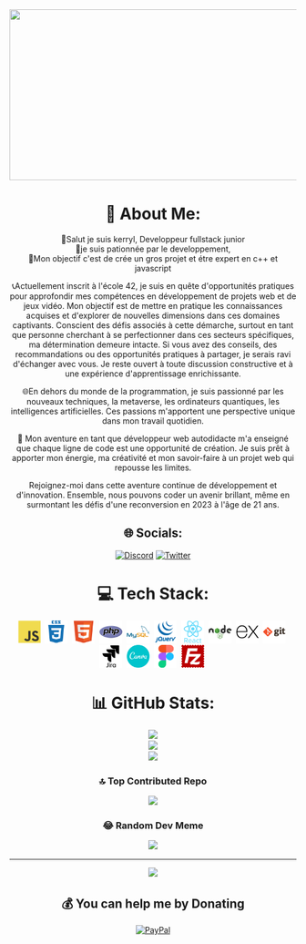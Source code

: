 <div align="center">

<img src="file:///C:/Users/sokkey/Downloads/light-black-and-white-architecture-fog-white-night-479523-pxhere.com.jpg" width="720" height="300"/>

# 💫 About Me:
🍯Salut je suis kerryl, Developpeur fullstack junior<br>🔱je suis pationnée par le developpement, <br>📍Mon objectif c'est de crée un gros projet et étre expert en c++ et javascript <br>

📞Actuellement inscrit à l'école 42, je suis en quête d'opportunités pratiques pour approfondir mes compétences en développement de projets web et de jeux vidéo. Mon objectif est de mettre en pratique les connaissances acquises et d'explorer de nouvelles dimensions dans ces domaines captivants. Conscient des défis associés à cette démarche, surtout en tant que personne cherchant à se perfectionner dans ces secteurs spécifiques, ma détermination demeure intacte. Si vous avez des conseils, des recommandations ou des opportunités pratiques à partager, je serais ravi d'échanger avec vous. Je reste ouvert à toute discussion constructive et à une expérience d'apprentissage enrichissante.

🌐En dehors du monde de la programmation, je suis passionné par les nouveaux techniques, la metaverse, les ordinateurs quantiques, les intelligences artificielles. Ces passions m'apportent une perspective unique dans mon travail quotidien.

🚀 Mon aventure en tant que développeur web autodidacte m'a enseigné que chaque ligne de code est une opportunité de création. Je suis prêt à apporter mon énergie, ma créativité et mon savoir-faire à un projet web qui repousse les limites.

Rejoignez-moi dans cette aventure continue de développement et d'innovation. Ensemble, nous pouvons coder un avenir brillant, même en surmontant les défis d'une reconversion en 2023 à l'âge de 21 ans.


## 🌐 Socials:
[![Discord](https://img.shields.io/badge/Discord-%237289DA.svg?logo=discord&logoColor=white)](https://discord.gg/mY9KxzFu56) [![Twitter](https://img.shields.io/badge/Twitter-%231DA1F2.svg?logo=Twitter&logoColor=white)](https://twitter.com/_kerryl) 

# 💻 Tech Stack:
<div>
  <img src="https://github.com/devicons/devicon/blob/master/icons/javascript/javascript-original.svg" title="JavaScript" alt="JavaScript" width="40" height="40"/>&nbsp;
  <img src="https://github.com/devicons/devicon/blob/master/icons/css3/css3-plain-wordmark.svg"  title="CSS3" alt="CSS" width="40" height="40"/>&nbsp;
  <img src="https://github.com/devicons/devicon/blob/master/icons/html5/html5-original.svg" title="HTML5" alt="HTML" width="40" height="40"/>&nbsp;
  <img src="https://github.com/devicons/devicon/blob/master/icons/php/php-original.svg" title="PHP" **alt="PHP" width="40" height="40"/>&nbsp;
  <img src="https://github.com/devicons/devicon/blob/master/icons/mysql/mysql-original-wordmark.svg" title="MySQL"  alt="MySQL" width="40" height="40"/>&nbsp;
  <img src="https://github.com/devicons/devicon/blob/master/icons/jquery/jquery-plain-wordmark.svg" title="Jquery" **alt="Jquery" width="40" height="40"/>&nbsp;
  <img src="https://github.com/devicons/devicon/blob/master/icons/react/react-original-wordmark.svg" title="React" alt="React" width="40" height="40"/>&nbsp;
  <img src="https://github.com/devicons/devicon/blob/master/icons/nodejs/nodejs-original-wordmark.svg" title="NodeJS" alt="NodeJS" width="40" height="40"/>&nbsp;
  <img src="https://github.com/devicons/devicon/blob/master/icons/express/express-original.svg" title="Express" **alt="Express" width="40" height="40"/>&nbsp;
  <img src="https://github.com/devicons/devicon/blob/master/icons/git/git-original-wordmark.svg" title="Git" **alt="Git" width="40" height="40"/>&nbsp;
  <img src="https://github.com/devicons/devicon/blob/master/icons/jira/jira-plain-wordmark.svg" title="Jira" **alt="Jira" width="40" height="40"/>&nbsp;
  <img src="https://github.com/devicons/devicon/blob/master/icons/canva/canva-original.svg" title="Canva" **alt="Canva" width="40" height="40"/>&nbsp;
  <img src="https://github.com/devicons/devicon/blob/master/icons/figma/figma-original.svg" title="Figma" **alt="Figma" width="40" height="40"/>&nbsp;
  <img src="https://github.com/devicons/devicon/blob/master/icons/filezilla/filezilla-plain.svg" title="Filezilla" **alt="Filezilla" width="40" height="40"/>&nbsp;
  

</div>

# 📊 GitHub Stats:
![](https://github-readme-stats.vercel.app/api?username=Kerryl02&theme=dark&hide_border=true&include_all_commits=true&count_private=false)<br/>
![](https://github-readme-streak-stats.herokuapp.com/?user=Kerryl02&theme=dark&hide_border=true)<br/>
![](https://github-readme-stats.vercel.app/api/top-langs/?username=Kerryl02&theme=dark&hide_border=true&include_all_commits=true&count_private=false&layout=compact)

### 🔝 Top Contributed Repo
![](https://github-contributor-stats.vercel.app/api?username=Kerryl02&limit=5&theme=apprentice&combine_all_yearly_contributions=true)

### 😂 Random Dev Meme
<img src='https://randommeme-five.vercel.app/' style="height: 400px;"/>

---
[![](https://visitcount.itsvg.in/api?id=Kerryl02&icon=6&color=11)](https://visitcount.itsvg.in)

  ## 💰 You can help me by Donating
  [![PayPal](https://img.shields.io/badge/PayPal-00457C?style=for-the-badge&logo=paypal&logoColor=white)](https://paypal.me/KerrylSoda?country.x=FR&locale.x=fr_FR) <!--[![Patreon](https://img.shields.io/badge/Patreon-F96854?style=for-the-badge&logo=patreon&logoColor=white)](https://patreon.com/patreon.com/user?u=76073894)--> 

<!-- Proudly created with GPRM ( https://gprm.itsvg.in ) -->
</div>
